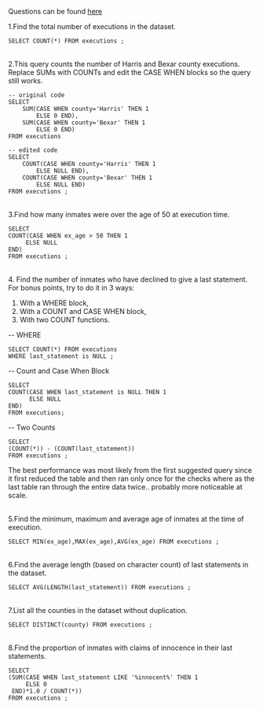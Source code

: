 Questions can be found [here](https://selectstarsql.com/innocence.html)

1.Find the total number of executions in the dataset.
```
SELECT COUNT(*) FROM executions ;
```
\
2.This query counts the number of Harris and Bexar county executions. Replace SUMs with COUNTs and edit the CASE WHEN blocks so the query still works.
```
-- original code
SELECT
    SUM(CASE WHEN county='Harris' THEN 1
        ELSE 0 END),
    SUM(CASE WHEN county='Bexar' THEN 1
        ELSE 0 END)
FROM executions

-- edited code
SELECT
    COUNT(CASE WHEN county='Harris' THEN 1
        ELSE NULL END),
    COUNT(CASE WHEN county='Bexar' THEN 1
        ELSE NULL END)
FROM executions ;
```

\
3.Find how many inmates were over the age of 50 at execution time.

```
SELECT
COUNT(CASE WHEN ex_age > 50 THEN 1
	 ELSE NULL
END)
FROM executions ;
```

\
4. Find the number of inmates who have declined to give a last statement.
For bonus points, try to do it in 3 ways:
1) With a WHERE block,
2) With a COUNT and CASE WHEN block,
3) With two COUNT functions.

-- WHERE
```
SELECT COUNT(*) FROM executions
WHERE last_statement is NULL ;
```
-- Count and Case When Block

```
SELECT
COUNT(CASE WHEN last_statement is NULL THEN 1
	  ELSE NULL
END)
FROM executions;
```
-- Two Counts

```
SELECT
(COUNT(*)) - (COUNT(last_statement))
FROM executions ;
```

The best performance was most likely from the first suggested query since it first reduced the table and then ran only once for the checks where as the last table ran through the entire data twice.. probably more noticeable at scale.

\
5.Find the minimum, maximum and average age of inmates at the time of execution.
```
SELECT MIN(ex_age),MAX(ex_age),AVG(ex_age) FROM executions ;
```

\
6.Find the average length (based on character count) of last statements in the dataset.
```
SELECT AVG(LENGTH(last_statement)) FROM executions ;
```

\
7.List all the counties in the dataset without duplication.
```
SELECT DISTINCT(county) FROM executions ;
```

\
8.Find the proportion of inmates with claims of innocence in their last statements.
```
SELECT 
(SUM(CASE WHEN last_statement LIKE '%innocent%' THEN 1
	 ELSE 0
 END)*1.0 / COUNT(*)) 
FROM executions ;
```
